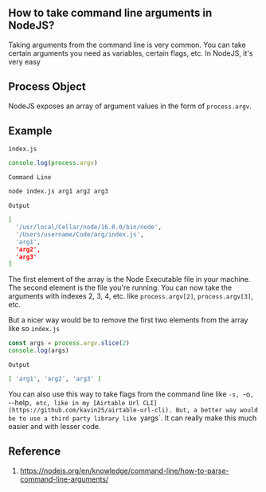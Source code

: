 ## How to take command line arguments in NodeJS?

Taking arguments from the command line is very common. You can take certain arguments you need as variables, certain flags, etc. In NodeJS, it's very easy

## Process Object
NodeJS exposes an array of argument values in the form of `process.argv`.

## Example
`index.js`
```js
console.log(process.argv)
```

`Command Line`
```sh
node index.js arg1 arg2 arg3
```

`Output`
```sh
[
  '/usr/local/Cellar/node/16.0.0/bin/node',
  '/Users/username/Code/arg/index.js',
  'arg1',
  'arg2',
  'arg3'
]
```
The first element of the array is the Node Executable file in your machine. The second element is the file you're running.
You can now take the arguments with indexes 2, 3, 4, etc. like `process.argv[2]`, `process.argv[3]`, etc.

But a nicer way would be to remove the first two elements from the array like so
`index.js`
```js
const args = process.argv.slice(2)
console.log(args)
```
`Output`
```sh
[ 'arg1', 'arg2', 'arg3' ]
```

You can also use this way to take flags from the command line like `-s, `-o`, `--help`, etc, like in my [Airtable Url CLI](https://github.com/kavin25/airtable-url-cli).
But, a better way would be to use a third party library like `yargs`. It can really make this much easier and with lesser code.

## Reference
1. https://nodejs.org/en/knowledge/command-line/how-to-parse-command-line-arguments/